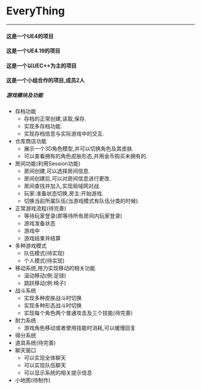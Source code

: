 # EveryThing

------

#### **这是一个UE4的项目**

#### **这是一个UE4.19的项目**

#### **这是一个以UEC++为主的项目**

#### **这是一个小组合作的项目,成员2人**

##### **游戏模块及功能**


- 存档功能 
    - 存档的正常创建,读取,保存.
    - 实现多存档功能.
    - 实现存档信息与实际游戏中的交互.
- 仓库商店功能
    - 展示一个3D角色模型,并可以切换角色及其皮肤.
    - 可以查看拥有的角色皮肤形态,并用金币购买未拥有的.
- 房间功能(利用Session功能)
    - 房间创建,可以选择房间信息.
    - 房间创建后,可以对房间信息进行更改.
    - 房间查找并加入,实现局域网对战.
    - 玩家:准备状态切换,房主:开始游戏.
    - 切换当前所属队伍(当游戏模式有队伍分类的时候).
- 正常游戏流程(待完善)
    - 等待玩家登录(即等待所有房间内玩家登录)
    - 游戏准备状态
    - 游戏中
    - 游戏结束并结算
- 多种游戏模式
    - 队伍模式(待实现)
    - 个人模式(待实现)
- 移动系统,用力实现移动的相关功能
    - 滚动移动(例:足球)
    - 跳跃移动(例:椅子)
- 战斗系统
    - 实现多种皮肤战斗时切换
    - 实现多种形态战斗时切换
    - 实现每个角色两个普通攻击及三个技能(待完善)
- 耐力系统
    - 游戏角色移动或者使用技能时消耗,可以缓慢回复
- 得分系统
- 道具系统(待完善)
- 聊天窗口
    - 可以实现全体聊天
    - 可以实现队伍聊天
    - 可以显示系统的相关提示信息
- 小地图(待制作)